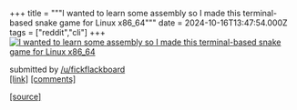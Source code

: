 +++
title = """I wanted to learn some assembly so I made this terminal-based snake game for Linux x86_64"""
date = 2024-10-16T13:47:54.000Z
tags = ["reddit","cli"]
+++
[![I wanted to learn some assembly so I made this terminal-based snake game for Linux x86_64](https://preview.redd.it/vvuqoee30hf81.gif?width=320&crop=smart&s=ab439cfde4a2f30fc684df27cfcd155b1c5f8171 "I wanted to learn some assembly so I made this terminal-based snake game for Linux x86_64")](https://www.reddit.com/r/commandline/comments/1g4zswi/i_wanted_to_learn_some_assembly_so_i_made_this/)

submitted by [/u/fickflackboard](https://www.reddit.com/user/fickflackboard)  
[\[link\]](https://i.redd.it/vvuqoee30hf81.gif) [\[comments\]](https://www.reddit.com/r/commandline/comments/1g4zswi/i_wanted_to_learn_some_assembly_so_i_made_this/)

[[source]](https://www.reddit.com/r/commandline/comments/1g4zswi/i_wanted_to_learn_some_assembly_so_i_made_this/)
